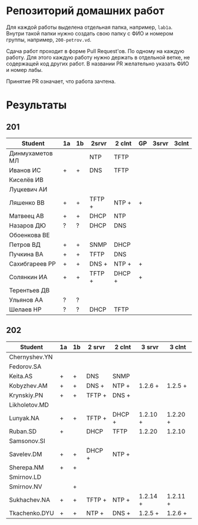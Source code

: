 # Репозиторий домашних работ

Для каждой работы выделена отдельная папка, например, `lab1a`.
Внутри такой папки нужно создать свою папку с ФИО и номером группы, например, `200-petrov.vd`.

Сдача работ проходит в форме Pull Request'ов.
По одному на каждую работу.
Для этого каждую работу нужно держать в отдельной ветке, не содержащей код других работ.
В названии PR желательно указать ФИО и номер лабы.

Принятие PR означает, что работа зачтена.

# Результаты

## 201

| Student         | 1a | 1b | 2srvr  | 2 clnt | GP | 3srvr | 3clnt |
|-----------------|----|----|--------|--------|----|-------|-------|
| Динмухаметов МЛ |    |    | NTP    | TFTP        |    |       |       |
| Иванов ИС       | +  | +  | DNS    | TFTP   |    |       |       |
| Киселёв ИВ      |    |    |        |        |    |       |       |
| Луцкевич АИ     |    |    |        |        |    |       |       |
| Ляшенко ВВ      | +  | +  | TFTP + | NTP +  | +  |       |       |
| Матвеец АВ      | +  | +  | DHCP   | NTP    |    |       |       |
| Назаров ДЮ      | ?  | ?  | DHCP   | DNS    |    |       |       |
| Обоенкова ВE    |    |    |        |        |    |       |       |
| Петров ВД       | +  | +  | SNMP   | DHCP   |    |       |       |
| Пучкина ВА      | +  | +  | TFTP   | DNS    |    |       |       |
| Сахибгареев РР  | +  | +  | DNS +  | NTP +  | +  |       |       |
| Солянкин ИА     | +  | +  | TFTP + | DHCP + | +  |       |       |
| Терентьев ДВ    |    |    |        |        |    |       |       |
| Ульянов АА      | ?  | ?  |        |        |    |       |       |
| Шелаев НР       | ?  | ?  | DHCP   | TFTP   |    |       |       |

## 202

| Student       | 1a | 1b | 2 srvr | 2 clnt | 3 srvr   | 3 clnt   |
| --            | -- | -- | --     | --     | --       | --       |
| Chernyshev.YN |    |    |        |        |          |          |
| Fedorov.SA    |    |    |        |        |          |          |
| Keita.AS      | +  | +  | DNS    | SNMP   |          |          |
| Kobyzhev.AM   | +  | +  | DNS +  | NTP +  | 1.2.6 +  | 1.2.5 +  |
| Krynskiy.PN   | +  | +  | TFTP + | DNS +  |          |          |
| Likholetov.MD |    |    |        |        |          |          |
| Lunyak.NA     | +  | +  | TFTP + | DHCP + | 1.2.10 + | 1.2.20 + |
| Ruban.SD      | +  |    | DHCP   | TFTP   | 1.2.20   | 1.2.10   |
| Samsonov.SI   |    |    |        |        |          |          |
| Savelev.DM    | +  | +  | DHCP + | NTP +  |          |          |
| Sherepa.NM    | +  | +  |        |        |          |          |
| Smirnov.LD    |    |    |        |        |          |          |
| Smirnov.NV    |    | +  |        |        |          |          |
| Sukhachev.NA  | +  | +  | TFTP + | NTP +  | 1.2.14 + | 1.2.11 + |
| Tkachenko.DYU | +  | +  | NTP +  | DNS +  | 1.2.5 +  | 1.2.6 +  |
